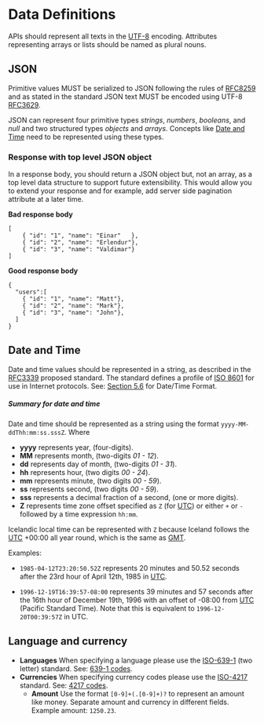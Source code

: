# Data Definitions
APIs should represent all texts in the [UTF-8] encoding.  Attributes 
representing arrays or lists should be named as plural nouns.

## JSON
Primitive values MUST be serialized to JSON following the rules of [RFC8259] and
as stated in the standard JSON text MUST be encoded using UTF-8 [RFC3629].

JSON can represent four primitive types *strings*, *numbers*, *booleans*, and 
*null* and two structured types *objects* and *arrays*.  Concepts like
[Date and Time] need to be represented using these types. 

### Response with top level JSON object
In a response body, you should return a JSON object but, not an array, as a top
level data structure to support future extensibility. This would allow you to 
extend your response and for example, add server side pagination attribute at 
a later time.

**Bad response body**
```
[
    { "id": "1", "name": "Einar"   },
    { "id": "2", "name": "Erlendur"},
    { "id": "3", "name": "Valdimar"}
]
```
**Good response body**
```
{
  "users":[
    { "id": "1", "name": "Matt"},
    { "id": "2", "name": "Mark"},
    { "id": "3", "name": "John"},
  ]
}
```



## Date and Time
Date and time values should be represented in a string, as described in the
 [RFC3339] proposed standard.  The standard defines a profile of [ISO 8601] 
 for use in Internet protocols.  See: [Section 5.6] for Date/Time Format.

##### Summary for date and time 

Date and time should be represented as a string using 
the format `yyyy-MM-ddThh:mm:ss.sssZ`.  Where 

 - **yyyy** represents year, (four-digits).
 - **MM**   represents month, (two-digits *01 - 12*).
 - **dd**   represents day of month, (two-digits *01 - 31*).
 - **hh**   represents hour, (two digits *00 - 24*).
 - **mm**   represents minute, (two digits *00 - 59*).
 - **ss**   represents second, (two digits *00 - 59*).
 - **sss**  represents a decimal fraction of a second, (one or more digits).
 - **Z**    represents time zone offset specified as `Z` (for [UTC]) or either 
   `+` or `-` followed by a time expression `hh:mm`.

Icelandic local time can be represented with `Z` because Iceland follows
the [UTC] +00:00 all year round, which is the same as [GMT].


Examples:
 - `1985-04-12T23:20:50.52Z` represents 20 minutes and 50.52 seconds after 
   the 23rd hour of April 12th, 1985 in [UTC].

 - `1996-12-19T16:39:57-08:00` represents 39 minutes and 57 seconds after the 
   16th hour of December 19th, 1996 with an offset of -08:00 from [UTC] (Pacific
   Standard Time).  Note that this is equivalent to `1996-12-20T00:39:57Z` 
   in UTC.

## Language and currency

 - **Languages** When specifying a language please use the [ISO-639-1] 
   (two letter) standard.  See: [639-1 codes].
 - **Currencies** When specifying currency codes please use the [ISO-4217] 
   standard.  See: [4217 codes].
     - **Amount** Use the format `[0-9]+(.[0-9]+)?` to represent an amount like 
       money. Separate amount and currency in different fields.  Example amount:
       `1250.23`.





[Date and Time]: #date-and-time
[RFC8259]: https://tools.ietf.org/html/rfc8259
[RFC3629]: https://tools.ietf.org/html/rfc3629
[UTF-8]: https://en.wikipedia.org/wiki/UTF-8
[RFC3339]: https://tools.ietf.org/html/rfc3339
[section 5.6]: https://tools.ietf.org/html/rfc3339#section-5.6
[ISO 8601]: https://en.wikipedia.org/wiki/ISO_8601
[UTC]: https://en.wikipedia.org/wiki/Coordinated_Universal_Time
[GMT]: https://en.wikipedia.org/wiki/Greenwich_Mean_Time
[3166-1]: https://www.iso.org/iso-3166-country-codes.html
[ISO-639-1]: https://www.iso.org/standard/22109.html
[639-1 codes]: https://en.wikipedia.org/wiki/List_of_ISO_639-1_codes
[ISO-4217]: https://www.iso.org/iso-4217-currency-codes.html
[4217 codes]: https://en.wikipedia.org/wiki/ISO_4217#Active_codes